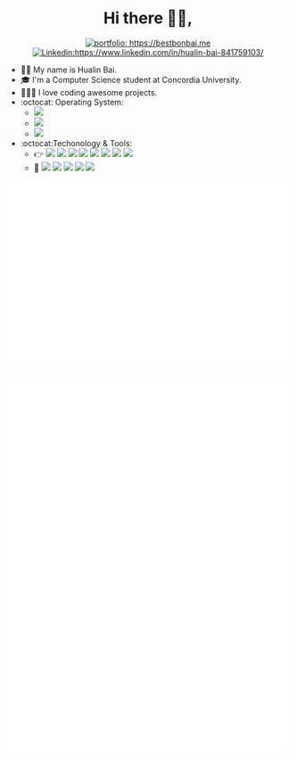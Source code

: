 <h1 align="center"> Hi there 👋🏼, </h1>

<p align="center">
<a href="https://bestbonbai.me"><img src="https://img.shields.io/badge/Portfolio-BestBonBai-informational" alt="portfolio: https://bestbonbai.me"></a>
<a href="https://www.linkedin.com/in/hualin-bai-841759103/"><img src="https://img.shields.io/badge/-Best_Bai-%230077B5.svg?&style=flat&logo=linkedin&logoColor=white" alt="Linkedin:https://www.linkedin.com/in/hualin-bai-841759103/"></a>
</p>

- :man_technologist: My name is Hualin Bai.
- 🎓  I'm a Computer Science student at Concordia University. 
- 👨🏻‍💻  I love coding awesome projects. 
- :octocat: Operating System: 
    + ![](https://img.shields.io/badge/Windows-10-blue.svg?style=plastic&logo=windows)
    + ![](https://img.shields.io/badge/Apple-macOS-white.svg?style=plastic&logo=apple)
    + ![](https://img.shields.io/badge/Linux-Ubuntu-orange.svg?style=plastic&logo=Ubuntu)
- :octocat:Techonology & Tools: 
    + :point_right:
     ![](https://img.shields.io/badge/Java-8-success.svg?style=plastic&logo=Java)
     ![](https://img.shields.io/badge/C++-11+-success.svg?style=plastic&logo=C)
     ![](https://img.shields.io/badge/HTML-5-success.svg?style=plastic&logo=HTML5)
     ![](https://img.shields.io/badge/CSS-success.svg?style=plastic&logo=CSS3)
     ![](https://img.shields.io/badge/JavaScript-success.svg?style=plastic&logo=JavaScript)
     ![](https://img.shields.io/badge/MySQL-white.svg?style=plastic&logo=MySQL)
     ![](https://img.shields.io/badge/PHP-7-success.svg?style=plastic&logo=PHP)
     ![](https://img.shields.io/badge/Python-3.6+-success.svg?style=plastic&logo=Python)
    + :whale:
     ![](https://img.shields.io/badge/IntelliJ_IDEA-important.svg?style=plastic&logo=IntelliJ-IDEA)
     ![](https://img.shields.io/badge/Visual_Studio-blueviolet.svg?style=plastic&logo=Visual-Studio)
     ![](https://img.shields.io/badge/Visual_Studio_Code-blue.svg?style=plastic&logo=Visual-Studio-Code)
     ![](https://img.shields.io/badge/PyCharm-success.svg?style=plastic&logo=PyCharm)
     ![](https://img.shields.io/badge/PhpStorm-yellow.svg?style=plastic&logo=PhpStorm)

![Metrics](https://github.com/bestbonbai/bestbonbai/blob/main/metrics.terminal.svg)

![Metrics](https://github.com/bestbonbai/bestbonbai/blob/main/metrics.svg)


